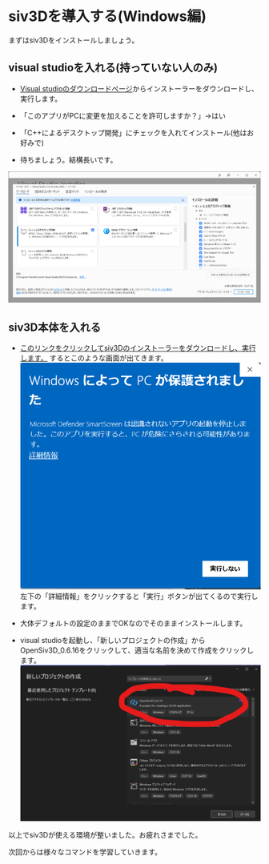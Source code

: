 # siv3Dを導入する(Windows編)

まずはsiv3Dをインストールしましょう。

## visual studioを入れる(持っていない人のみ)

* [Visual studioのダウンロードページ](https://visualstudio.microsoft.com/ja/downloads/)からインストーラーをダウンロードし、実行します。

* 「このアプリがPCに変更を加えることを許可しますか？」→はい

* 「C++によるデスクトップ開発」にチェックを入れてインストール(他はお好みで)

* 待ちましょう。結構長いです。

![VSdownloads](image.png)

## siv3D本体を入れる

* [このリンクをクリックしてsiv3Dのインストーラーをダウンロードし、実行します。](https://siv3d.jp/downloads/Siv3D/OpenSiv3D_0.6.16_Installer.exe)
するとこのような画面が出てきます。
![alt text](image-1.png)
左下の「詳細情報」をクリックすると「実行」ボタンが出てくるので実行します。

* 大体デフォルトの設定のままでOKなのでそのままインストールします。

* visual studioを起動し、「新しいプロジェクトの作成」からOpenSiv3D_0.6.16をクリックして、適当な名前を決めて作成をクリックします。
![alt text](image-2.png)

以上でsiv3Dが使える環境が整いました。お疲れさまでした。

次回からは様々なコマンドを学習していきます。